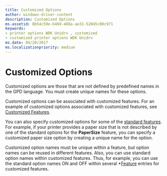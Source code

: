 ```yaml
---
title: Customized Options
author: windows-driver-content
description: Customized Options
ms.assetid: 8b54c59e-b469-488a-ae31-52045c00c971
keywords:
- printer options WDK Unidrv , customized
- customized printer options WDK Unidrv
ms.date: 04/20/2017
ms.localizationpriority: medium
---
```


# Customized Options





Customized options are those that are not defined by predefined names in the GPD language. You must create unique names for these options.

Customized options can be associated with customized features. For an example of customized options associated with customized features, see [Customized Features](customized-features.md).

You can also specify customized options for some of the [standard features](standard-features.md). For example, if your printer provides a paper size that is not described by one of the standard options for the **PaperSize** feature, you can specify a customized paper size option by creating a unique name for the option.

Customized option names must be unique within a feature, but option names can be reused in different features. Also, you can use standard option names within customized features. Thus, for example, you can use the standard option names ON and OFF within several \*[Feature](feature-entry-format.md) entries for customized features.

 

 




